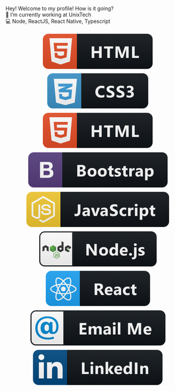 

Hey! Welcome to my profile! How is it going? <br>
🚀 I’m currently working at UnixTech <br>
💻 Node, ReactJS, React Native, Typescript <br>

<p size=24px align="center">
    <a href="#">
    <img src="html@3x.png" alt="blogger" style="vertical-align:top; margin:6px 4px">
    </a> 
  
   <a href="#">
    <img src="css3@3x.png" alt="blogger" style="vertical-align:top; margin:6px 4px">
    </a> 
    
   <a href="#">
    <img src="html@3x.png" alt="blogger" style="vertical-align:top; margin:6px 4px">
    </a> 
    
   <a href="#">
    <img src="bootstrap@3x.png" alt="blogger" style="vertical-align:top; margin:6px 4px">
    </a> 
    
   <a href="#">
    <img src="js@3x.png" alt="blogger" style="vertical-align:top; margin:6px 4px">
    </a> 
    
   <a href="#">
    <img src="nodejs@3x.png" alt="blogger" style="vertical-align:top; margin:6px 4px">
    </a> 
    
   <a href="#">
    <img src="react@3x.png" alt="blogger" style="vertical-align:top; margin:6px 4px">
    </a> 
    
   <a href="mailto:brunno.cesar@live.com">
    <img src="email_me@3x.png" alt="blogger" style="vertical-align:top; margin:6px 4px">
    </a> 
    
   <a href="https://www.linkedin.com/in/bruno-alarc%C3%A3o-271253103/">
    <img src="linkedin@3x.png" alt="blogger" style="vertical-align:top; margin:6px 4px">
    </a> 
</p>

